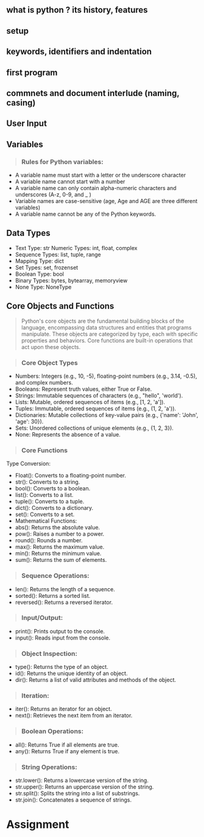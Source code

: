 ## what is python ? its history, features

## setup 

## keywords, identifiers and indentation
    
## first program 

## commnets and document interlude (naming, casing)

## User Input

## Variables
>### Rules for Python variables:

* A variable name must start with a letter or the underscore character
* A variable name cannot start with a number
* A variable name can only contain alpha-numeric characters and underscores (A-z, 0-9, and _ )
* Variable names are case-sensitive (age, Age and AGE are three different variables)
* A variable name cannot be any of the Python keywords.

## Data Types
* Text Type:	str
Numeric Types:	int, float, complex 
* Sequence Types:	list, tuple, range
* Mapping Type:	dict
* Set Types:	set, frozenset
* Boolean Type:	bool
* Binary Types:	bytes, bytearray, memoryview
* None Type:	NoneType

## Core Objects and Functions
>Python's core objects are the fundamental building blocks of the language, encompassing data structures and entities that programs manipulate. These objects are categorized by type, each with specific properties and behaviors. Core functions are built-in operations that act upon these objects.

>### Core Object Types
* Numbers: Integers (e.g., 10, -5), floating-point numbers (e.g., 3.14, -0.5), and complex numbers.
* Booleans: Represent truth values, either True or False.
* Strings: Immutable sequences of characters (e.g., "hello", 'world').
* Lists: Mutable, ordered sequences of items (e.g., [1, 2, 'a']).
* Tuples: Immutable, ordered sequences of items (e.g., (1, 2, 'a')).
* Dictionaries: Mutable collections of key-value pairs (e.g., {'name': 'John', 'age': 30}).
* Sets: Unordered collections of unique elements (e.g., {1, 2, 3}).
* None: Represents the absence of a value.

>### Core Functions
Type Conversion:
* Float(): Converts to a floating-point number.
* str(): Converts to a string.
* bool(): Converts to a boolean.
* list(): Converts to a list.
* tuple(): Converts to a tuple.
* dict(): Converts to a dictionary.
* set(): Converts to a set.
* Mathematical Functions:
* abs(): Returns the absolute value.
* pow(): Raises a number to a power.
* round(): Rounds a number.
* max(): Returns the maximum value.
* min(): Returns the minimum value.
* sum(): Returns the sum of elements.

>### Sequence Operations:
* len(): Returns the length of a sequence.
* sorted(): Returns a sorted list.
* reversed(): Returns a reversed iterator.

>### Input/Output:
* print(): Prints output to the console.
* input(): Reads input from the console.

>### Object Inspection:
* type(): Returns the type of an object.
* id(): Returns the unique identity of an object.
* dir(): Returns a list of valid attributes and methods of the object.

>### Iteration:
* iter(): Returns an iterator for an object.
* next(): Retrieves the next item from an iterator.

>### Boolean Operations:
* all(): Returns True if all elements are true.
* any(): Returns True if any element is true.
>### String Operations:
* str.lower(): Returns a lowercase version of the string.
* str.upper(): Returns an uppercase version of the string.
* str.split(): Splits the string into a list of substrings.
* str.join(): Concatenates a sequence of strings.


# Assignment


